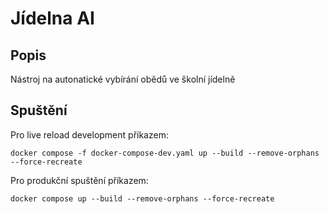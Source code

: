 # Jídelna AI
## Popis
Nástroj na autonatické vybírání obědů ve školní jídelně

## Spuštění

Pro live reload development příkazem:
```
docker compose -f docker-compose-dev.yaml up --build --remove-orphans --force-recreate
```

Pro produkční spuštění příkazem:
```
docker compose up --build --remove-orphans --force-recreate 
```
